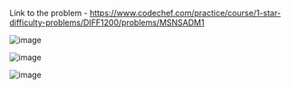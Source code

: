 Link to the problem - https://www.codechef.com/practice/course/1-star-difficulty-problems/DIFF1200/problems/MSNSADM1


![image](https://github.com/Haleshot/Competitive-Programming/assets/57552973/bf7a78fc-84a7-4b07-a190-117501d10315)

![image](https://github.com/Haleshot/Competitive-Programming/assets/57552973/eac2ed4c-2b02-41ec-ae92-0cb20946d8fa)

![image](https://github.com/Haleshot/Competitive-Programming/assets/57552973/3b76918b-5937-4c23-8cbb-6246092ef38e)
